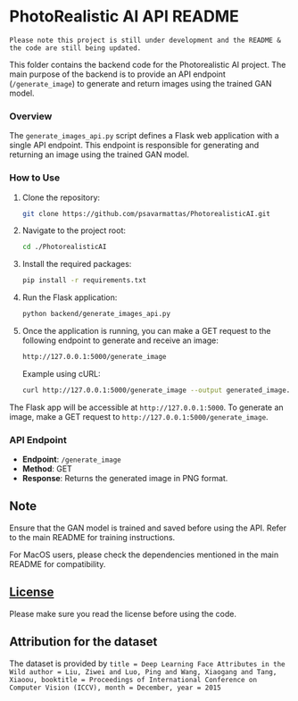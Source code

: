 # PhotoRealistic AI API README

`Please note this project is still under development and the README & the code are still being updated.`

This folder contains the backend code for the Photorealistic AI project. The main purpose of the backend is to provide an API endpoint (`/generate_image`) to generate and return images using the trained GAN model.

### Overview
The `generate_images_api.py` script defines a Flask web application with a single API endpoint. This endpoint is responsible for generating and returning an image using the trained GAN model.

### How to Use

1. Clone the repository:

    ```bash
    git clone https://github.com/psavarmattas/PhotorealisticAI.git
    ```

2. Navigate to the project root:

    ```bash
    cd ./PhotorealisticAI
    ```

3. Install the required packages:

    ```bash
    pip install -r requirements.txt
    ```

4. Run the Flask application:

    ```bash
    python backend/generate_images_api.py
    ```

5. Once the application is running, you can make a GET request to the following endpoint to generate and receive an image:

    ```bash
    http://127.0.0.1:5000/generate_image
    ```

    Example using cURL:

    ```bash
    curl http://127.0.0.1:5000/generate_image --output generated_image.png
    ```

 The Flask app will be accessible at `http://127.0.0.1:5000`. To generate an image, make a GET request to `http://127.0.0.1:5000/generate_image`.

### API Endpoint

- **Endpoint**: `/generate_image`
- **Method**: GET
- **Response**: Returns the generated image in PNG format.

## Note
Ensure that the GAN model is trained and saved before using the API. Refer to the main README for training instructions.

For MacOS users, please check the dependencies mentioned in the main README for compatibility.

## [License](https://github.com/psavarmattas/PhotoRealisticAI/blob/main/LICENSE.MD)

Please make sure you read the license before using the code.

## Attribution for the dataset
The dataset is provided by `title = Deep Learning Face Attributes in the Wild author = Liu, Ziwei and Luo, Ping and Wang, Xiaogang and Tang, Xiaoou, booktitle = Proceedings of International Conference on Computer Vision (ICCV), month = December, year = 2015`
